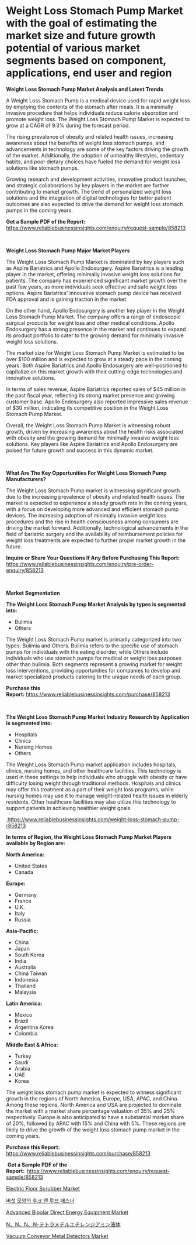 <p><h1>Weight Loss Stomach Pump Market with the goal of estimating the market size and future growth potential of various market segments based on component, applications, end user and region</h1></p><p><strong>Weight Loss Stomach Pump Market Analysis and Latest Trends</strong></p>
<p><p>A Weight Loss Stomach Pump is a medical device used for rapid weight loss by emptying the contents of the stomach after meals. It is a minimally invasive procedure that helps individuals reduce calorie absorption and promote weight loss. The Weight Loss Stomach Pump Market is expected to grow at a CAGR of 9.3% during the forecast period. </p><p>The rising prevalence of obesity and related health issues, increasing awareness about the benefits of weight loss stomach pumps, and advancements in technology are some of the key factors driving the growth of the market. Additionally, the adoption of unhealthy lifestyles, sedentary habits, and poor dietary choices have fueled the demand for weight loss solutions like stomach pumps.</p><p>Growing research and development activities, innovative product launches, and strategic collaborations by key players in the market are further contributing to market growth. The trend of personalized weight loss solutions and the integration of digital technologies for better patient outcomes are also expected to drive the demand for weight loss stomach pumps in the coming years.</p></p>
<p><strong>Get a Sample PDF of the Report:&nbsp;</strong> <a href="https://www.reliablebusinessinsights.com/enquiry/request-sample/858213">https://www.reliablebusinessinsights.com/enquiry/request-sample/858213</a></p>
<p>&nbsp;</p>
<p><strong>Weight Loss Stomach Pump Major Market Players</strong></p>
<p><p>The Weight Loss Stomach Pump Market is dominated by key players such as Aspire Bariatrics and Apollo Endosurgery. Aspire Bariatrics is a leading player in the market, offering minimally invasive weight loss solutions for patients. The company has experienced significant market growth over the past few years, as more individuals seek effective and safe weight loss options. Aspire Bariatrics' innovative stomach pump device has received FDA approval and is gaining traction in the market.</p><p>On the other hand, Apollo Endosurgery is another key player in the Weight Loss Stomach Pump Market. The company offers a range of endoscopic surgical products for weight loss and other medical conditions. Apollo Endosurgery has a strong presence in the market and continues to expand its product portfolio to cater to the growing demand for minimally invasive weight loss solutions.</p><p>The market size for Weight Loss Stomach Pump Market is estimated to be over $100 million and is expected to grow at a steady pace in the coming years. Both Aspire Bariatrics and Apollo Endosurgery are well-positioned to capitalize on this market growth with their cutting-edge technologies and innovative solutions.</p><p>In terms of sales revenue, Aspire Bariatrics reported sales of $45 million in the past fiscal year, reflecting its strong market presence and growing customer base. Apollo Endosurgery also reported impressive sales revenue of $30 million, indicating its competitive position in the Weight Loss Stomach Pump Market.</p><p>Overall, the Weight Loss Stomach Pump Market is witnessing robust growth, driven by increasing awareness about the health risks associated with obesity and the growing demand for minimally invasive weight loss solutions. Key players like Aspire Bariatrics and Apollo Endosurgery are poised for future growth and success in this dynamic market.</p></p>
<p>&nbsp;</p>
<p><strong>What Are The Key Opportunities For Weight Loss Stomach Pump Manufacturers?</strong></p>
<p><p>The Weight Loss Stomach Pump market is witnessing significant growth due to the increasing prevalence of obesity and related health issues. The market is expected to experience a steady growth rate in the coming years, with a focus on developing more advanced and efficient stomach pump devices. The increasing adoption of minimally invasive weight loss procedures and the rise in health consciousness among consumers are driving the market forward. Additionally, technological advancements in the field of bariatric surgery and the availability of reimbursement policies for weight loss treatments are expected to further propel market growth in the future.</p></p>
<p><strong>Inquire or Share Your Questions If Any Before Purchasing This Report:</strong> <a href="https://www.reliablebusinessinsights.com/enquiry/pre-order-enquiry/858213">https://www.reliablebusinessinsights.com/enquiry/pre-order-enquiry/858213</a></p>
<p>&nbsp;</p>
<p><strong>Market Segmentation</strong></p>
<p><strong>The Weight Loss Stomach Pump Market Analysis by types is segmented into:</strong></p>
<p><ul><li>Bulimia</li><li>Others</li></ul></p>
<p><p>The Weight Loss Stomach Pump market is primarily categorized into two types: Bulimia and Others. Bulimia refers to the specific use of stomach pumps for individuals with the eating disorder, while Others include individuals who use stomach pumps for medical or weight loss purposes other than bulimia. Both segments represent a growing market for weight loss interventions, providing opportunities for companies to develop and market specialized products catering to the unique needs of each group.</p></p>
<p><strong>Purchase this Report:&nbsp;</strong><a href="https://www.reliablebusinessinsights.com/purchase/858213">https://www.reliablebusinessinsights.com/purchase/858213</a></p>
<p>&nbsp;</p>
<p><strong>The Weight Loss Stomach Pump Market Industry Research by Application is segmented into:</strong></p>
<p><ul><li>Hospitals</li><li>Clinics</li><li>Nursing Homes</li><li>Others</li></ul></p>
<p><p>The Weight Loss Stomach Pump market application includes hospitals, clinics, nursing homes, and other healthcare facilities. This technology is used in these settings to help individuals who struggle with obesity or have difficulty losing weight through traditional methods. Hospitals and clinics may offer this treatment as a part of their weight loss programs, while nursing homes may use it to manage weight-related health issues in elderly residents. Other healthcare facilities may also utilize this technology to support patients in achieving healthier weight goals.</p></p>
<p><a href="https://www.reliablebusinessinsights.com/weight-loss-stomach-pump-r858213">&nbsp;https://www.reliablebusinessinsights.com/weight-loss-stomach-pump-r858213</a></p>
<p><strong>In terms of Region, the Weight Loss Stomach Pump Market Players available by Region are:</strong></p>
<p>
    <p> <strong> North America: </strong>
        <ul>
            <li>United States</li>
            <li>Canada</li>
        </ul>
        </p> 
    <p> <strong> Europe: </strong>
        <ul>
            <li>Germany</li>
            <li>France</li>
            <li>U.K.</li>
            <li>Italy</li>
            <li>Russia</li>
        </ul>
        </p> 
    <p> <strong> Asia-Pacific: </strong>
        <ul>
            <li>China</li>
            <li>Japan</li>
            <li>South Korea</li>
            <li>India</li>
            <li>Australia</li>
            <li>China Taiwan</li>
            <li>Indonesia</li>
            <li>Thailand</li>
            <li>Malaysia</li>
        </ul>
        </p> 
    <p> <strong> Latin America: </strong>
        <ul>
            <li>Mexico</li>
            <li>Brazil</li>
            <li>Argentina Korea</li>
            <li>Colombia</li>
        </ul>
        </p> 
    <p> <strong> Middle East & Africa: </strong>
        <ul>
            <li>Turkey</li>
            <li>Saudi</li>
            <li>Arabia</li>
            <li>UAE</li>
            <li>Korea</li>
        </ul>
    </p>
    </p>
<p><p>The weight loss stomach pump market is expected to witness significant growth in the regions of North America, Europe, USA, APAC, and China. Among these regions, North America and USA are projected to dominate the market with a market share percentage valuation of 35% and 25% respectively. Europe is also anticipated to have a substantial market share of 20%, followed by APAC with 15% and China with 5%. These regions are likely to drive the growth of the weight loss stomach pump market in the coming years.</p></p>
<p><strong>Purchase this Report: </strong><a href="https://www.reliablebusinessinsights.com/purchase/858213">https://www.reliablebusinessinsights.com/purchase/858213</a></p>
<p>&nbsp;<strong>Get a Sample PDF of the Report:&nbsp;&nbsp;</strong><a href="https://www.reliablebusinessinsights.com/enquiry/request-sample/858213">https://www.reliablebusinessinsights.com/enquiry/request-sample/858213</a></p>
<p><strong></strong></p>
<p><p><a href="https://issuu.com/reportprime-2/docs/electric-floor-scrubber-market-size-2030.pptx">Electric Floor Scrubber Market</a></p><p><a href="https://github.com/fernandotryO5lson96765/Market-Research-Report-List-2/blob/main/6646762180609.md">버섯 모양의 후크 앤 루프 패스너</a></p><p><a href="https://github.com/qrkceaah30/Market-Research-Report-List-1/blob/main/advanced-bipolar-direct-energy-equipment-market.md">Advanced Bipolar Direct Energy Equipment Market</a></p><p><a href="https://github.com/ihabdkwlxs948/Market-Research-Report-List-2/blob/main/4306217167310.md">N、N、N、N-テトラメチルエチレンジアミン液体</a></p><p><a href="https://github.com/caicuccucga/Market-Research-Report-List-1/blob/main/vacuum-conveyor-metal-detectors-market.md">Vacuum Conveyor Metal Detectors Market</a></p></p>